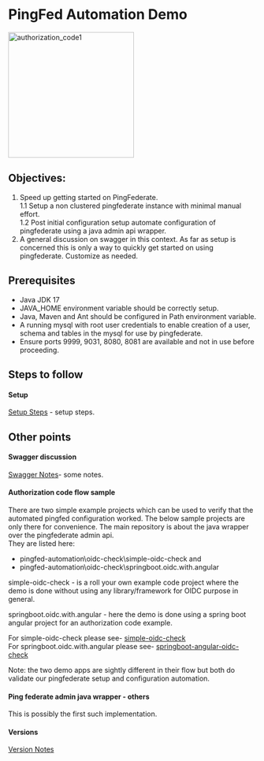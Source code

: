 # PingFed Automation Demo  


<img width="255" alt="authorization_code1" src="https://user-images.githubusercontent.com/14346578/210153449-078d9f02-642f-4006-bd1c-f727e80ab9a2.png">  


## Objectives:
1. Speed up getting started on PingFederate.  
1.1 Setup a non clustered pingfederate instance with minimal manual effort.  
1.2 Post initial configuration setup automate configuration of pingfederate using a java admin api wrapper.
2. A general discussion on swagger in this context.
As far as setup is concerned this is only a way to quickly get started on using pingfederate. Customize as needed.  

## Prerequisites 
- Java JDK 17
- JAVA_HOME environment variable should be correctly setup.
- Java, Maven and Ant should be configured in Path environment variable.
- A running mysql with root user credentials to enable creation of a user,  schema and tables in the mysql for use by pingfederate.
- Ensure ports 9999, 9031, 8080, 8081 are available and not in use before proceeding.

## Steps to follow
#### Setup
[Setup Steps](Setup.md) - setup steps.  

## Other points
#### Swagger discussion
[Swagger Notes](SwaggerNotes.md)- some notes.  
#### Authorization code flow sample
There are two simple example projects which can be used to verify that the automated pingfed configuration worked.   The below sample projects are only there for convenience. The main repository is about the java wrapper over the pingfederate admin api.  
They are listed here:    
- pingfed-automation\oidc-check\simple-oidc-check and  
- pingfed-automation\oidc-check\springboot.oidc.with.angular

simple-oidc-check - is a roll your own example code project where the demo is done without using any library/framework for OIDC purpose in general.   

springboot.oidc.with.angular - here the demo is done using a spring boot angular project for an authorization code example.  

For simple-oidc-check please see- [simple-oidc-check](oidc-check/simple-oidc-check/README.md)  
For springboot.oidc.with.angular please see- [springboot-angular-oidc-check](oidc-check/springboot.oidc.with.angular/README.md) 

Note: the two demo apps are sightly different in their flow but both do validate our pingfederate setup and configuration automation.

#### Ping federate admin java wrapper - others
This is possibly the first such implementation.  
#### Versions  
[Version Notes](versions/versions.md)  
